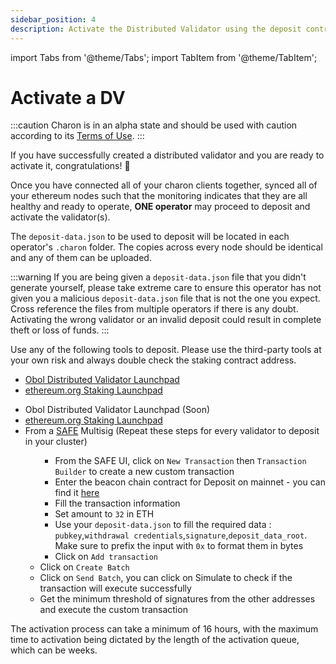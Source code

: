 ```yaml
---
sidebar_position: 4
description: Activate the Distributed Validator using the deposit contract
---
```


import Tabs from '@theme/Tabs';
import TabItem from '@theme/TabItem';

# Activate a DV

:::caution
Charon is in an alpha state and should be used with caution according to its [Terms of Use](https://obol.tech/terms.pdf).
:::

If you have successfully created a distributed validator and you are ready to activate it, congratulations! 🎉

Once you have connected all of your charon clients together, synced all of your ethereum nodes such that the monitoring indicates that they are all healthy and ready to operate, **ONE operator** may proceed to deposit and activate the validator(s).

The `deposit-data.json` to be used to deposit will be located in each operator's `.charon` folder. The copies across every node should be identical and any of them can be uploaded.

:::warning
If you are being given a `deposit-data.json` file that you didn't generate yourself, please take extreme care to ensure this operator has not given you a malicious `deposit-data.json` file that is not the one you expect. Cross reference the files from multiple operators if there is any doubt. Activating the wrong validator or an invalid deposit could result in complete theft or loss of funds.
:::

Use any of the following tools to deposit. Please use the third-party tools at your own risk and always double check the staking contract address.

<Tabs groupId="network">
  <TabItem value="goërli" label="Goërli" default>
    <ul>
      <li><a href="https://goerli.launchpad.obol.tech/" target="_blank">Obol Distributed Validator Launchpad</a></li>
      <li><a href="https://goerli.launchpad.ethereum.org/en/" target="_blank">ethereum.org Staking Launchpad</a></li>
    </ul>
  </TabItem>
  <TabItem value="mainnet" label="Mainnet">
    <ul>
      <li>Obol Distributed Validator Launchpad (Soon)</li>
      <li><a href="https://launchpad.ethereum.org/" target="_blank">ethereum.org Staking Launchpad</a></li>
      <li>From a <a href="https://safe.global/">SAFE</a> Multisig (Repeat these steps for every validator to deposit in your cluster)</li>
      <ul>
        <ul>
          <li>From the SAFE UI, click on <code>New Transaction</code> then <code>Transaction Builder</code> to create a new custom transaction</li>
          <li>Enter the beacon chain contract for Deposit on mainnet - you can find it <a href="https://ethereum.org/en/staking/deposit-contract/">here</a></li>
          <li>Fill the transaction information</li>
          <li>Set amount to <code>32</code> in ETH</li>
          <li>Use your <code>deposit-data.json</code> to fill the required data : <code>pubkey</code>,<code>withdrawal credentials</code>,<code>signature</code>,<code>deposit_data_root</code>. Make sure to prefix the input with <code>0x</code> to format them in bytes</li>
          <li>Click on <code>Add transaction</code></li>
          </ul>
        <li>Click on <code>Create Batch</code></li>
        <li>Click on <code>Send Batch</code>, you can click on Simulate to check if the transaction will execute successfully</li>
        <li>Get the minimum threshold of signatures from the other addresses and execute the custom transaction</li>
      </ul>
    </ul>
  </TabItem>
</Tabs>

The activation process can take a minimum of 16 hours, with the maximum time to activation being dictated by the length of the activation queue, which can be weeks.
